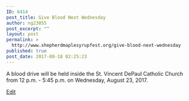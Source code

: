 ```yaml
---
ID: 6414
post_title: Give Blood Next Wednesday
author: ng23055
post_excerpt: ""
layout: post
permalink: >
  http://www.shepherdmaplesyrupfest.org/give-blood-next-wednesday
published: true
post_date: 2017-08-18 02:25:23
---
```

A blood drive will be held inside the St. Vincent DePaul Catholic Church from 12 p.m. - 5:45 p.m. on Wednesday, August 23, 2017.

<a href="https://www.penflip.com/shepherdonlinehq/the-shepherd-journal/blob/master/blooddrive.txt?invite=iu4ue2jc">Edit</a>